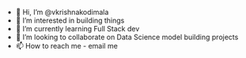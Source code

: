 - 👋 Hi, I’m @vkrishnakodimala
- 👀 I’m interested in building things
- 🌱 I’m currently learning Full Stack dev
- 💞️ I’m looking to collaborate on Data Science model building projects
- 📫 How to reach me - email me

<!---
vkrishnakodimala/vkrishnakodimala is a ✨ special ✨ repository because its `README.md` (this file) appears on your GitHub profile.
You can click the Preview link to take a look at your changes.
--->
